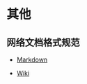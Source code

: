 # 其他

## 网络文档格式规范

* [Markdown](https://github.com/shencang/note/tree/master/Other/Markdown)

* [Wiki](https://github.com/shencang/note/tree/master/Other/Wiki)

